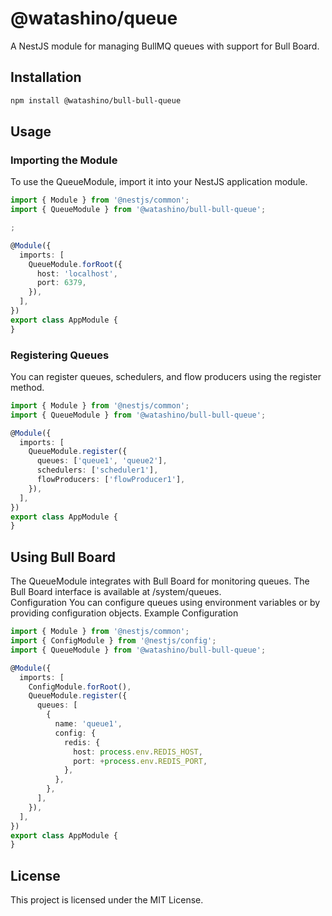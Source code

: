 # @watashino/queue

A NestJS module for managing BullMQ queues with support for Bull Board.

## Installation

```bash
npm install @watashino/bull-bull-queue
```

## Usage

### Importing the Module

To use the QueueModule, import it into your NestJS application module.

```typescript
import { Module } from '@nestjs/common';
import { QueueModule } from '@watashino/bull-bull-queue';

;

@Module({
  imports: [
    QueueModule.forRoot({
      host: 'localhost',
      port: 6379,
    }),
  ],
})
export class AppModule {
}
```

### Registering Queues

You can register queues, schedulers, and flow producers using the register method.

```typescript
import { Module } from '@nestjs/common';
import { QueueModule } from '@watashino/bull-bull-queue';

@Module({
  imports: [
    QueueModule.register({
      queues: ['queue1', 'queue2'],
      schedulers: ['scheduler1'],
      flowProducers: ['flowProducer1'],
    }),
  ],
})
export class AppModule {
}
```

## Using Bull Board

The QueueModule integrates with Bull Board for monitoring queues. The Bull Board interface is available at /system/queues.  
Configuration
You can configure queues using environment variables or by providing configuration objects.
Example Configuration

```typescript
import { Module } from '@nestjs/common';
import { ConfigModule } from '@nestjs/config';
import { QueueModule } from '@watashino/bull-bull-queue';

@Module({
  imports: [
    ConfigModule.forRoot(),
    QueueModule.register({
      queues: [
        {
          name: 'queue1',
          config: {
            redis: {
              host: process.env.REDIS_HOST,
              port: +process.env.REDIS_PORT,
            },
          },
        },
      ],
    }),
  ],
})
export class AppModule {
}
```

## License

This project is licensed under the MIT License.
